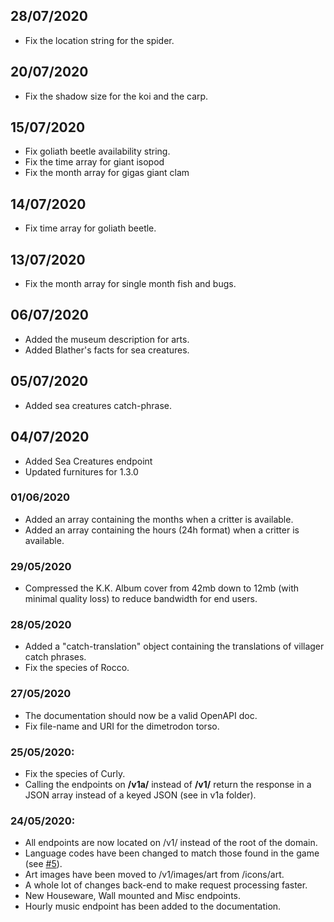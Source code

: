 ## 28/07/2020
- Fix the location string for the spider.

## 20/07/2020
- Fix the shadow size for the koi and the carp.

## 15/07/2020
- Fix goliath beetle availability string.
- Fix the time array for giant isopod
- Fix the month array for gigas giant clam

## 14/07/2020
- Fix time array for goliath beetle.

## 13/07/2020
- Fix the month array for single month fish and bugs.

## 06/07/2020
- Added the museum description for arts.
- Added Blather's facts for sea creatures.

## 05/07/2020
- Added sea creatures catch-phrase.

## 04/07/2020
- Added Sea Creatures endpoint
- Updated furnitures for 1.3.0

### 01/06/2020
- Added an array containing the months when a critter is available.
- Added an array containing the hours (24h format) when a critter is available.

### 29/05/2020
- Compressed the K.K. Album cover from 42mb down to 12mb (with minimal quality loss) to reduce bandwidth for end users.

### 28/05/2020
- Added a "catch-translation" object containing the translations of villager catch phrases.
- Fix the species of Rocco.

### 27/05/2020
- The documentation should now be a valid OpenAPI doc.
- Fix file-name and URI for the dimetrodon torso.

### 25/05/2020:
- Fix the species of Curly.
- Calling the endpoints on **/v1a/** instead of **/v1/** return the response in a JSON array instead of a keyed JSON (see in v1a folder).

### 24/05/2020:
- All endpoints are now located on /v1/ instead of the root of the domain.
- Language codes have been changed to match those found in the game (see [#5](https://github.com/alexislours/ACNHAPI/issues/5)).
- Art images have been moved to /v1/images/art from /icons/art.
- A whole lot of changes back-end to make request processing faster.
- New Houseware, Wall mounted and Misc endpoints.
- Hourly music endpoint has been added to the documentation.